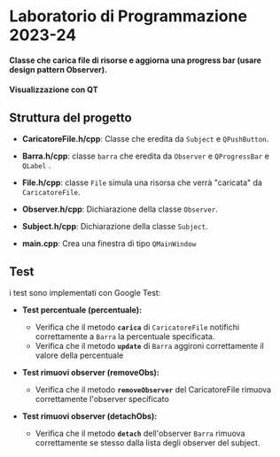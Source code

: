 # Laboratorio di Programmazione 2023-24
 
#### Classe che carica file di risorse e aggiorna una progress bar (usare design pattern Observer). 
#### Visualizzazione con QT

## Struttura del progetto

- **CaricatoreFile.h/cpp**: Classe che eredita da `Subject` e `QPushButton`.
- **Barra.h/cpp**: classe `barra` che eredita da `Observer` e `QProgressBar` e  `QLabel` .
- **File.h/cpp**: classe `File` simula una risorsa che verrà "caricata" da `CaricatoreFile`.
- **Observer.h/cpp**: Dichiarazione della classe `Observer`.
- **Subject.h/cpp**: Dichiarazione della classe `Subject`.

- **main.cpp**: Crea una finestra di tipo `QMainWindow` 


## Test

i test sono implementati con Google Test:

- **Test percentuale (percentuale):**
  - Verifica che il metodo **`carica`** di `CaricatoreFile` notifichi correttamente a `Barra` la percentuale specificata.
  - Verifica che il metodo **`update`** di `Barra` aggironi correttamente il valore della percentuale

- **Test rimuovi observer (removeObs):**
  - Verifica che il metodo **`removeObserver`** del CaricatoreFile rimuova correttamente l'observer specificato

- **Test rimuovi observer (detachObs):**
  - Verifica che il metodo **`detach`** dell'observer `Barra` rimuova correttamente se stesso dalla lista degli observer del subject.




